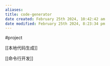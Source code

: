 ```yaml
---
aliases: 
title: code-generator
date created: February 25th 2024, 10:42:42 am
date modified: February 25th 2024, 8:23:34 pm
---
```

#project 

[[本地代码生成]]

[[命令行开发]]